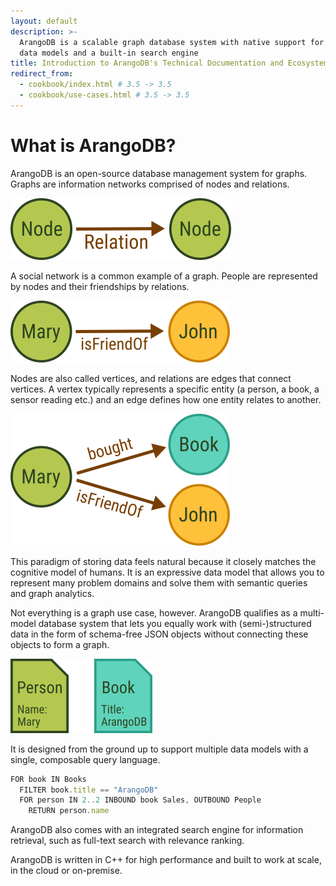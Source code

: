 ```yaml
---
layout: default
description: >-
  ArangoDB is a scalable graph database system with native support for other
  data models and a built-in search engine
title: Introduction to ArangoDB's Technical Documentation and Ecosystem
redirect_from:
  - cookbook/index.html # 3.5 -> 3.5
  - cookbook/use-cases.html # 3.5 -> 3.5
---
```

# What is ArangoDB?

ArangoDB is an open-source database management system for graphs.
Graphs are information networks comprised of nodes and relations.

![Node - Relation - Node](images/data-model-graph-relation-abstract.png)

A social network is a common example of a graph. People are represented by nodes
and their friendships by relations.

![Mary - is friend of - John](images/data-model-graph-relation-concrete.png)

Nodes are also called vertices, and relations are edges that connect vertices.
A vertex typically represents a specific entity (a person, a book, a sensor
reading etc.) and an edge defines how one entity relates to another.

![Mary - bought - Book, is friend of - John](images/data-model-graph-relations.png)

This paradigm of storing data feels natural because it closely matches the
cognitive model of humans. It is an expressive data model that allows you to
represent many problem domains and solve them with semantic queries and graph
analytics.

Not everything is a graph use case, however. ArangoDB qualifies as a multi-model
database system that lets you equally work with (semi-)structured data in the
form of schema-free JSON objects without connecting these objects to form a graph.

![Person Mary, Book ArangoDB](images/data-model-document.png)

It is designed from the ground up to support multiple data models with a single,
composable query language.

```js
FOR book IN Books
  FILTER book.title == "ArangoDB"
  FOR person IN 2..2 INBOUND book Sales, OUTBOUND People
    RETURN person.name
```

ArangoDB also comes with an integrated search engine for information retrieval,
such as full-text search with relevance ranking.

ArangoDB is written in C++ for high performance and built to work at scale, in
the cloud or on-premise.

<!-- deployment options, move from features page, on-prem vs cloud? -->

